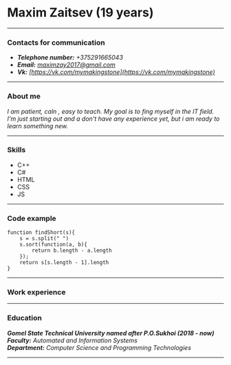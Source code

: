 # Maxim Zaitsev (19 years)

---

### Contacts for communication

- **_Telephone number:_** _+375291665043_
- **_Email:_** *maximzay2017@gmail.com*
- **_Vk:_** _[https://vk.com/mymakingstone](https://vk.com/mymakingstone)_

---

### About me

_I am patient, caln , easy to teach. My goal is to fing myself in the IT field. I'm just starting out and a don't have any experience yet, but i am ready to learn something new._

---

### Skills

- C++
- C#
- HTML
- CSS
- JS

---

### Code example

```
function findShort(s){
    s = s.split(" ")
    s.sort(function(a, b){
        return b.length - a.length
    });
    return s[s.length - 1].length
}
```

---

### Work experience

---

### Education

**_Gomel State Technical University named after P.O.Sukhoi (2018 - now)_**  
**_Faculty:_** _Automated and Information Systems_  
**_Department:_** _Computer Science and Programming Technologies_

---
